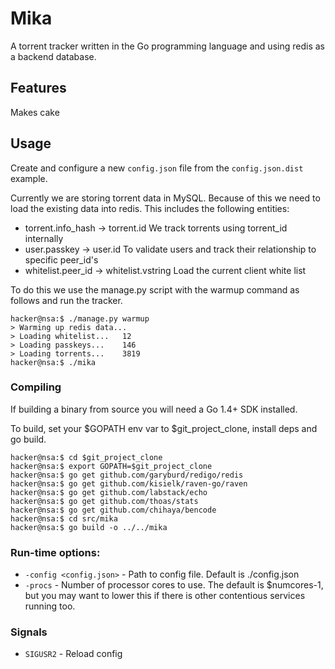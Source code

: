 # Mika

A torrent tracker written in the Go programming language and using redis
as a backend database.


## Features

Makes cake

## Usage

Create and configure a new `config.json` file from the `config.json.dist` example. 

Currently we are storing torrent data in MySQL. Because of this we need
to load the existing data into redis. This includes the following entities:

- torrent.info_hash -> torrent.id We track torrents using torrent_id internally
- user.passkey -> user.id To validate users and track their relationship to specific peer_id's
- whitelist.peer_id -> whitelist.vstring Load the current client white list

To do this we use the manage.py script with the warmup command as follows and run 
the tracker.

    hacker@nsa:$ ./manage.py warmup
    > Warming up redis data...
    > Loading whitelist...   12
    > Loading passkeys...    146
    > Loading torrents...    3819
    hacker@nsa:$ ./mika
    
### Compiling

If building a binary from source you will need a Go 1.4+ SDK installed.

To build, set your $GOPATH env var to $git_project_clone, install deps and go build.

    
    hacker@nsa:$ cd $git_project_clone
    hacker@nsa:$ export GOPATH=$git_project_clone
    hacker@nsa:$ go get github.com/garyburd/redigo/redis
    hacker@nsa:$ go get github.com/kisielk/raven-go/raven
    hacker@nsa:$ go get github.com/labstack/echo
    hacker@nsa:$ go get github.com/thoas/stats
    hacker@nsa:$ go get github.com/chihaya/bencode
    hacker@nsa:$ cd src/mika
    hacker@nsa:$ go build -o ../../mika    

### Run-time options:

* `-config <config.json>` - Path to config file. Default is ./config.json
* `-procs` - Number of processor cores to use. The default is $numcores-1, but you may want
to lower this if there is other contentious services running too.


### Signals

* `SIGUSR2` - Reload config


